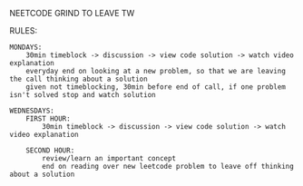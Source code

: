 NEETCODE GRIND TO LEAVE TW

RULES:

    MONDAYS:       
        30min timeblock -> discussion -> view code solution -> watch video explanation
        everyday end on looking at a new problem, so that we are leaving the call thinking about a solution
        given not timeblocking, 30min before end of call, if one problem isn't solved stop and watch solution
    
    WEDNESDAYS:
        FIRST HOUR:
            30min timeblock -> discussion -> view code solution -> watch video explanation

        SECOND HOUR:
            review/learn an important concept
            end on reading over new leetcode problem to leave off thinking about a solution

    





